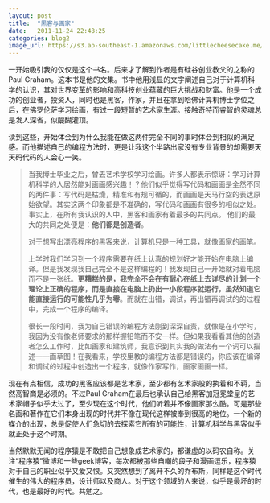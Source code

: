 ```yaml
---
layout: post
title:  "黑客与画家"
date:   2011-11-24 22:48:25
categories: blog2
image_url: https://s3.ap-southeast-1.amazonaws.com/littlecheesecake.me/blog-post/blog2/archive/16395141654_1c229496a8_o.jpg
---
```


一开始吸引我的仅仅是这个书名。后来才了解到作者是有硅谷创业教父的之称的Paul Graham。这本书是他的文集。书中他用浅显的文字阐述自己对于计算机科学的认识，其对世界变革的影响和高科技创业蕴藏的巨大挑战和财富。他是一个成功的创业者，投资人，同时也是黑客，作家，并且在拿到哈佛计算机博士学位之后，在佛罗伦萨学习绘画，有过一段短暂的艺术家生涯。接触奇特而睿智的灵魂总是发人深省，似醍醐灌顶。

<figcaption class="reading-notes">
读到这些，开始体会到为什么我能在做这两件完全不同的事时体会到相似的满足感。而他描述自己的编程方法时，更是让我这个半路出家没有专业背景的却需要天天码代码的人会心一笑。
</figcaption>

>当我博士毕业之后，曾去艺术学校学习绘画。许多人都表示惊讶：学习计算机科学的人居然能对画画感兴趣！？他们似乎觉得写代码和画画是全然不同的两件事：写代码是枯燥，精准和有规可循的，而画画是天马行空的表达原始欲望。其实这两个印象都是不准确的，写代码和画画有很多的相似之处。事实上，在所有我认识的人中，黑客和画家有着最多的共同点。
>他们的最大的共同之处便是：**他们都是创造者**。
>
>对于想写出漂亮程序的黑客来说，计算机只是一种工具，就像画家的画笔。
>
>上学时我们学习到一个程序需要在纸上认真的规划好才能开始在电脑上编译。但是我发现我自己完全不是这样编程的！我发现自己一开始就对着电脑而不是一张纸。**更糟糕的是，我完全不会在有耐心在纸上去详尽的计划一个理论上正确的程序，而是直接在电脑上扔出一小段程序就运行，虽然知道它能直接运行的可能性几乎为零**。而就在出错，调试，再出错再调试的的过程中，完成一个程序的编译。
>
>很长一段时间，我为自己错误的编程方法刚到深深自责，就像是在小学时，我因为没有像老师要求的那样握铅笔而不安一样。但如果我看看其他的创造者怎么工作时，比如画家和建筑师，我意识到其实我的做法有一个词可以描述——画草图！在我看来，学校里教的编程方法都是错误的，你应该在编译和调试的过程中创造出一个程序，就像作家写作，画家画画一样。

现在有点相信，成功的黑客应该都是艺术家，至少都有艺术家般的执着和不羁，当然高智商是必须的。不过Paul Graham在最后也承认自己给黑客加冠冕堂皇的艺术家帽子似乎太过了，至少现在这个时代，他们听着并不像画家那么酷。可是那些名画和著作在它们本身出现的时代并不像在现代这样被奉到很高的地位。一个新的媒介的出现，总是促使人们急切的去探索它所有的可能性，计算机科学与黑客似乎就正处于这个时期。

当然默默无闻的程序猿是不敢把自己想象成艺术家的，都谦虚的以码农自称。关注“程序猿”微博和一些geek博客，每次都被那些自嘲的段子和漫画逗乐，程序猿对于自己的职业似乎又爱又恨。又突然想到了离开不久的乔布斯，同样是这个时代催生的伟大的程序员，设计师以及商人。对于这个领域的人来说，似乎是最坏的时代，也是最好的时代。共勉之。

